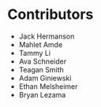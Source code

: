 # Contributors

- Jack Hermanson
- Mahlet Amde
- Tammy Li
- Ava Schneider
- Teagan Smith
- Adam Giniewski
- Ethan Melsheimer
- Bryan Lezama
